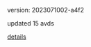 version: 2023071002-a4f2

updated 15 avds

[details](https://github.com/0x74f917491bfa7ebfa379/ali_avd_db/blob/master/change_log/2023/07/10/02/a4f2.txt)